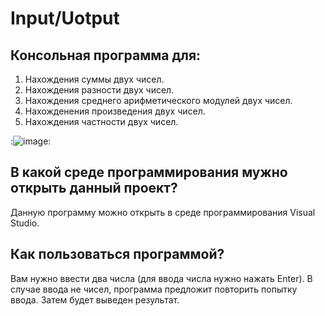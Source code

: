 # Input/Uotput

## Консольная программа для: 
1. Нахождения суммы двух чисел.
2. Нахождения разности двух чисел.
3. Нахождения среднего арифметического модулей двух чисел.
4. Нахожденения произведения двух чисел.
5. Нахождения частности двух чисел.

:![image](https://user-images.githubusercontent.com/55971950/132945339-8f64b98b-817f-453c-8266-eeebe952156e.png):

## В какой среде программирования мужно открыть данный проект?
Данную программу можно открыть в среде программирования Visual Studio.

## Как пользоваться программой?
Вам нужно ввести два числа (для ввода числа нужно нажать Enter). В случае ввода не чисел, программа предложит повторить попытку ввода.
Затем будет выведен результат.
